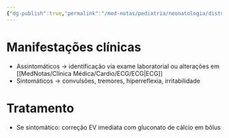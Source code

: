 ```yaml
---
{"dg-publish":true,"permalink":"/med-notas/pediatria/neonatologia/disturbios-metabolicos/hipocalcemia-neonatal/"}
---
```


# Manifestações clínicas
- Assintomáticos -> identificação via exame laboratorial ou alterações em [[MedNotas/Clínica Médica/Cardio/ECG/ECG\|ECG]]
- Sintomáticos -> convulsões, tremores, hiperreflexia, irritabilidade

# Tratamento
- Se sintomático: correção EV imediata com gluconato de cálcio em bôlus